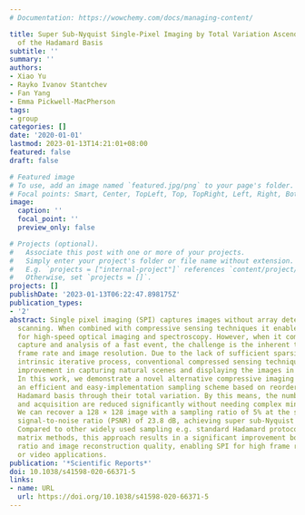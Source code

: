 ```yaml
---
# Documentation: https://wowchemy.com/docs/managing-content/

title: Super Sub-Nyquist Single-Pixel Imaging by Total Variation Ascending Ordering
  of the Hadamard Basis
subtitle: ''
summary: ''
authors:
- Xiao Yu
- Rayko Ivanov Stantchev
- Fan Yang
- Emma Pickwell-MacPherson
tags:
- group
categories: []
date: '2020-01-01'
lastmod: 2023-01-13T14:21:01+08:00
featured: false
draft: false

# Featured image
# To use, add an image named `featured.jpg/png` to your page's folder.
# Focal points: Smart, Center, TopLeft, Top, TopRight, Left, Right, BottomLeft, Bottom, BottomRight.
image:
  caption: ''
  focal_point: ''
  preview_only: false

# Projects (optional).
#   Associate this post with one or more of your projects.
#   Simply enter your project's folder or file name without extension.
#   E.g. `projects = ["internal-project"]` references `content/project/deep-learning/index.md`.
#   Otherwise, set `projects = []`.
projects: []
publishDate: '2023-01-13T06:22:47.898175Z'
publication_types:
- '2'
abstract: Single pixel imaging (SPI) captures images without array detectors or raster
  scanning. When combined with compressive sensing techniques it enables novel solutions
  for high-speed optical imaging and spectroscopy. However, when it comes to the real-time
  capture and analysis of a fast event, the challenge is the inherent trade-off between
  frame rate and image resolution. Due to the lack of sufficient sparsity and the
  intrinsic iterative process, conventional compressed sensing techniques have limited
  improvement in capturing natural scenes and displaying the images in real time.
  In this work, we demonstrate a novel alternative compressive imaging approach employing
  an efficient and easy-implementation sampling scheme based on reordering the deterministic
  Hadamard basis through their total variation. By this means, the number of measurements
  and acquisition are reduced significantly without needing complex minimization algorithms.
  We can recover a 128 × 128 image with a sampling ratio of 5% at the signal peak
  signal-to-noise ratio (PSNR) of 23.8 dB, achieving super sub-Nyquist sampling SPI.
  Compared to other widely used sampling e.g. standard Hadamard protocols and Gaussian
  matrix methods, this approach results in a significant improvement both in the compression
  ratio and image reconstruction quality, enabling SPI for high frame rate imaging
  or video applications.
publication: '*Scientific Reports*'
doi: 10.1038/s41598-020-66371-5
links:
- name: URL
  url: https://doi.org/10.1038/s41598-020-66371-5
---
```

